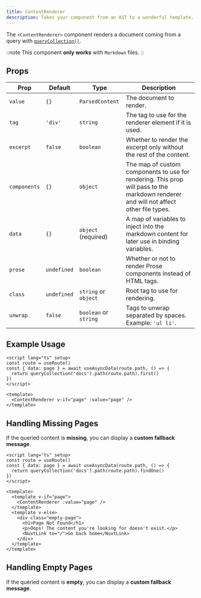 ```yaml
---
title: ContentRenderer
description: Takes your component from an AST to a wonderful template.
---
```


The `<ContentRenderer>` component renders a document coming from a query with [`queryCollection()`](/docs/utils/query-collection).

::note 
This component **only works** with `Markdown` files.
::

## Props

| Prop        | Default      | Type                        | Description |
|------------|------------|----------------------------|-------------|
| `value`    | `{}`        | `ParsedContent`            | The document to render. |
| `tag`      | `'div'`     | `string`                   | The tag to use for the renderer element if it is used. |
| `excerpt`  | `false`     | `boolean`                  | Whether to render the excerpt only without the rest of the content. |
| `components` | `{}`      | `object`                   | The map of custom components to use for rendering. This prop will pass to the markdown renderer and will not affect other file types. |
| `data`     | `{}`        | `object` (required)        | A map of variables to inject into the markdown content for later use in binding variables. |
| `prose`    | `undefined` | `boolean`                  | Whether or not to render Prose components instead of HTML tags. |
| `class`    | `undefined` | `string` or `object`       | Root tag to use for rendering. |
| `unwrap`   | `false`     | `boolean` or `string`      | Tags to unwrap separated by spaces. Example: `'ul li'`. |


## Example Usage

```vue [pages/[...slug\\].vue]
<script lang="ts" setup>
const route = useRoute()
const { data: page } = await useAsyncData(route.path, () => {
  return queryCollection('docs').path(route.path).first()
})
</script>

<template>
  <ContentRenderer v-if="page" :value="page" />
</template>
```

## Handling Missing Pages
If the queried content is **missing**, you can display a **custom fallback message**.

```vue [pages/[...slug\\].vue]
<script lang="ts" setup>
const route = useRoute()
const { data: page } = await useAsyncData(route.path, () => {
  return queryCollection('docs').path(route.path).findOne()
})
</script>

<template>
  <template v-if="page">
    <ContentRenderer :value="page" />
  </template>
  <template v-else>
    <div class="empty-page">
      <h1>Page Not Found</h1>
      <p>Oops! The content you're looking for doesn't exist.</p>
      <NuxtLink to="/">Go back home</NuxtLink>
    </div>
  </template>
</template>
```

## Handling Empty Pages 
If the queried content is **empty**, you can display a **custom fallback message**.
